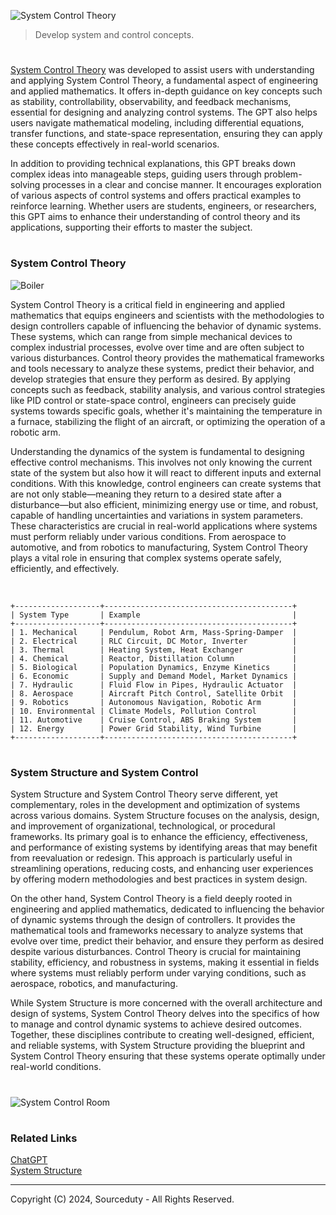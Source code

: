 ![System Control Theory](https://github.com/user-attachments/assets/421ec411-dd1b-405b-9e34-685f3a4393a3)

> Develop system and control concepts.

#

[System Control Theory](https://chatgpt.com/g/g-w5kMpiWRo-system-control-theory) was developed to assist users with understanding and applying System Control Theory, a fundamental aspect of engineering and applied mathematics. It offers in-depth guidance on key concepts such as stability, controllability, observability, and feedback mechanisms, essential for designing and analyzing control systems. The GPT also helps users navigate mathematical modeling, including differential equations, transfer functions, and state-space representation, ensuring they can apply these concepts effectively in real-world scenarios.

In addition to providing technical explanations, this GPT breaks down complex ideas into manageable steps, guiding users through problem-solving processes in a clear and concise manner. It encourages exploration of various aspects of control systems and offers practical examples to reinforce learning. Whether users are students, engineers, or researchers, this GPT aims to enhance their understanding of control theory and its applications, supporting their efforts to master the subject.

#
### System Control Theory

![Boiler](https://github.com/user-attachments/assets/848f9890-89a5-4b18-8c5b-4fe3ec832752)

System Control Theory is a critical field in engineering and applied mathematics that equips engineers and scientists with the methodologies to design controllers capable of influencing the behavior of dynamic systems. These systems, which can range from simple mechanical devices to complex industrial processes, evolve over time and are often subject to various disturbances. Control theory provides the mathematical frameworks and tools necessary to analyze these systems, predict their behavior, and develop strategies that ensure they perform as desired. By applying concepts such as feedback, stability analysis, and various control strategies like PID control or state-space control, engineers can precisely guide systems towards specific goals, whether it's maintaining the temperature in a furnace, stabilizing the flight of an aircraft, or optimizing the operation of a robotic arm.

Understanding the dynamics of the system is fundamental to designing effective control mechanisms. This involves not only knowing the current state of the system but also how it will react to different inputs and external conditions. With this knowledge, control engineers can create systems that are not only stable—meaning they return to a desired state after a disturbance—but also efficient, minimizing energy use or time, and robust, capable of handling uncertainties and variations in system parameters. These characteristics are crucial in real-world applications where systems must perform reliably under various conditions. From aerospace to automotive, and from robotics to manufacturing, System Control Theory plays a vital role in ensuring that complex systems operate safely, efficiently, and effectively.

<br>

```
+-------------------+------------------------------------------+
| System Type       | Example                                  |
+-------------------+------------------------------------------+
| 1. Mechanical     | Pendulum, Robot Arm, Mass-Spring-Damper  |
| 2. Electrical     | RLC Circuit, DC Motor, Inverter          |
| 3. Thermal        | Heating System, Heat Exchanger           |
| 4. Chemical       | Reactor, Distillation Column             |
| 5. Biological     | Population Dynamics, Enzyme Kinetics     |
| 6. Economic       | Supply and Demand Model, Market Dynamics |
| 7. Hydraulic      | Fluid Flow in Pipes, Hydraulic Actuator  |
| 8. Aerospace      | Aircraft Pitch Control, Satellite Orbit  |
| 9. Robotics       | Autonomous Navigation, Robotic Arm       |
| 10. Environmental | Climate Models, Pollution Control        |
| 11. Automotive    | Cruise Control, ABS Braking System       |
| 12. Energy        | Power Grid Stability, Wind Turbine       |
+-------------------+------------------------------------------+
```

#
### System Structure and System Control

System Structure and System Control Theory serve different, yet complementary, roles in the development and optimization of systems across various domains. System Structure focuses on the analysis, design, and improvement of organizational, technological, or procedural frameworks. Its primary goal is to enhance the efficiency, effectiveness, and performance of existing systems by identifying areas that may benefit from reevaluation or redesign. This approach is particularly useful in streamlining operations, reducing costs, and enhancing user experiences by offering modern methodologies and best practices in system design.

On the other hand, System Control Theory is a field deeply rooted in engineering and applied mathematics, dedicated to influencing the behavior of dynamic systems through the design of controllers. It provides the mathematical tools and frameworks necessary to analyze systems that evolve over time, predict their behavior, and ensure they perform as desired despite various disturbances. Control Theory is crucial for maintaining stability, efficiency, and robustness in systems, making it essential in fields where systems must reliably perform under varying conditions, such as aerospace, robotics, and manufacturing.

While System Structure is more concerned with the overall architecture and design of systems, System Control Theory delves into the specifics of how to manage and control dynamic systems to achieve desired outcomes. Together, these disciplines contribute to creating well-designed, efficient, and reliable systems, with System Structure providing the blueprint and System Control Theory ensuring that these systems operate optimally under real-world conditions.

#

![System Control Room](https://github.com/user-attachments/assets/f5363756-4de3-49e2-a69d-6bc6530658ac)

#
### Related Links

[ChatGPT](https://github.com/sourceduty/ChatGPT)
<br>
[System Structure](https://github.com/sourceduty/System_Structure)

***
Copyright (C) 2024, Sourceduty - All Rights Reserved.
